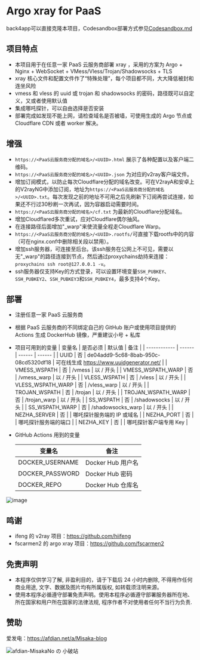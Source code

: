 # Argo xray for PaaS

back4app可以直接克隆本项目，Codesandbox部署方式参见[Codesandbox.md](Codesandbox.md)

## 项目特点

* 本项目用于在任意一家 PaaS 云服务商部署 xray ，采用的方案为 Argo + Nginx + WebSocket + VMess/Vless/Trojan/Shadowsocks + TLS
* xray 核心文件和配置文件作了“特殊处理”，每个项目都不同，大大降低被封和连坐风险
* vmess 和 vless 的 uuid 或 trojan 和 shadowsocks 的密码，路径既可以自定义，又或者使用默认值
* 集成哪吒探针，可以自由选择是否安装
* 部署完成如发现不能上网，请检查域名是否被墙，可使用生成的 Argo 节点或 Cloudflare CDN 或者 worker 解决。

## 增强

* `https://<PaaS云服务商分配的域名>/<UUID>.html` 展示了各种配置以及客户端二维码。
* `https://<PaaS云服务商分配的域名>/<UUID>.json` 为对应的v2ray客户端文件。
* 增加订阅模式，以防止每次Cloudflare分配的域名改变。可在V2rayA和安卓上的V2rayNG中添加订阅，地址为`https://<PaaS云服务商分配的域名>/<UUID>.txt`。每次发现之前的地址不可用之后先刷新下订阅再尝试连接，如果还不行过30秒刷一次再试，因为容器启动需要时间。
* `https://<PaaS云服务商分配的域名>/cf.txt` 为最新的Cloudflare分配域名。
* 增加Cloudflared多次重试，应对Cloudflare偶尔抽风。
* 在连接路径后面增加"_warp"来使流量全程走Cloudflare Warp。
* `https://<PaaS云服务商分配的域名>/<UUID>.rootfs/`可直接下载rootfs中的内容（可在nginx.conf中删除相关段以禁用）。
* 增加ssh服务器，可连接至后台。该ssh服务在公网上不可见，需要以无"_warp"的路径连接到节点，然后通过proxychains劫持来连接：`proxychains ssh root@127.0.0.1 -v`。
* ssh服务器仅支持Key的方式登录，可以设置环境变量`SSH_PUBKEY`、`SSH_PUBKEY2`、`SSH_PUBKEY3`和`SSH_PUBKEY4`，最多支持4个Key。

## 部署

* 注册任意一家 PaaS 云服务商
* 根据 PaaS 云服务商的不同绑定自己的 GitHub 账户或使用项目提供的 Actions 生成 DockerHub 镜像，严重建议小号 + 私库
* 项目可用到的变量
  | 变量名 | 是否必须 | 默认值 | 备注 |
  | ------------ | ------ | ------ | ------ |
  | UUID         | 否 | de04add9-5c68-8bab-950c-08cd5320df18 | 可在线生成 https://www.uuidgenerator.net/ |
  | VMESS_WSPATH  | 否 | /vmess | 以 / 开头 |
  | VMESS_WSPATH_WARP  | 否 | /vmess_warp | 以 / 开头 |
  | VLESS_WSPATH  | 否 | /vless | 以 / 开头 |
  | VLESS_WSPATH_WARP  | 否 | /vless_warp | 以 / 开头 |
  | TROJAN_WSPATH | 否 | /trojan | 以 / 开头 |
  | TROJAN_WSPATH_WARP | 否 | /trojan_warp | 以 / 开头 |
  | SS_WSPATH     | 否 | /shadowsocks | 以 / 开头 |
  | SS_WSPATH_WARP     | 否 | /shadowsocks_warp | 以 / 开头 |
  | NEZHA_SERVER  | 否 |     | 哪吒探针服务端的 IP 或域名 |
  | NEZHA_PORT    | 否 |     | 哪吒探针服务端的端口 |
  | NEZHA_KEY     | 否 |     | 哪吒探针客户端专用 Key |

* GitHub Actions 用到的变量

  |    变量名     |      备注      |
  | ------------- | -------------- |
  |DOCKER_USERNAME|Docker Hub 用户名|
  |DOCKER_PASSWORD|Docker Hub 密码  |
  |DOCKER_REPO    |Docker Hub 仓库名|

![image](https://user-images.githubusercontent.com/116990986/211692321-34df154a-320a-448f-9abe-2efab9c53550.png)

## 鸣谢

* ifeng 的 v2ray 项目：https://github.com/hiifeng
* fscarmen2 的 argo xray 项目：https://github.com/fscarmen2

## 免责声明

* 本程序仅供学习了解, 非盈利目的，请于下载后 24 小时内删除, 不得用作任何商业用途, 文字、数据及图片均有所属版权, 如转载须注明来源。
* 使用本程序必循遵守部署免责声明。使用本程序必循遵守部署服务器所在地、所在国家和用户所在国家的法律法规, 程序作者不对使用者任何不当行为负责.

## 赞助

爱发电：https://afdian.net/a/Misaka-blog

![afdian-MisakaNo の 小破站](https://user-images.githubusercontent.com/122191366/211533469-351009fb-9ae8-4601-992a-abbf54665b68.jpg)
